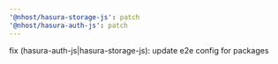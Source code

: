 ```yaml
---
'@nhost/hasura-storage-js': patch
'@nhost/hasura-auth-js': patch
---
```


fix (hasura-auth-js|hasura-storage-js): update e2e config for packages
